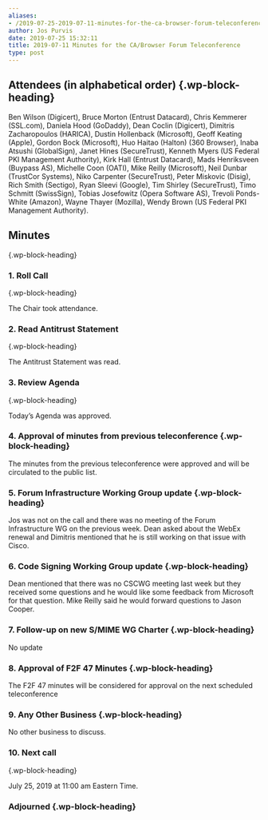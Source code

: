 ```yaml
---
aliases:
- /2019-07-25-2019-07-11-minutes-for-the-ca-browser-forum-teleconference/
author: Jos Purvis
date: 2019-07-25 15:32:11
title: 2019-07-11 Minutes for the CA/Browser Forum Teleconference
type: post
---
```


## Attendees (in alphabetical order) {.wp-block-heading}

Ben Wilson (Digicert), Bruce Morton (Entrust Datacard), Chris Kemmerer (SSL.com), Daniela Hood (GoDaddy), Dean Coclin (Digicert), Dimitris Zacharopoulos (HARICA), Dustin Hollenback (Microsoft), Geoff Keating (Apple), Gordon Bock (Microsoft), Huo Haitao (Halton) (360 Browser), Inaba Atsushi (GlobalSign), Janet Hines (SecureTrust), Kenneth Myers (US Federal PKI Management Authority), Kirk Hall (Entrust Datacard), Mads Henriksveen (Buypass AS), Michelle Coon (OATI), Mike Reilly (Microsoft), Neil Dunbar (TrustCor Systems), Niko Carpenter (SecureTrust), Peter Miskovic (Disig), Rich Smith (Sectigo), Ryan Sleevi (Google), Tim Shirley (SecureTrust), Timo Schmitt (SwissSign), Tobias Josefowitz (Opera Software AS), Trevoli Ponds-White (Amazon), Wayne Thayer (Mozilla), Wendy Brown (US Federal PKI Management Authority).

## Minutes

{.wp-block-heading}

### 1. Roll Call

{.wp-block-heading}

The Chair took attendance.

### 2. Read Antitrust Statement

{.wp-block-heading}

The Antitrust Statement was read.

### 3. Review Agenda

{.wp-block-heading}

Today’s Agenda was approved.

### 4. Approval of minutes from previous teleconference {.wp-block-heading}

The minutes from the previous teleconference were approved and will be circulated to the public list.

### 5. Forum Infrastructure Working Group update {.wp-block-heading}

Jos was not on the call and there was no meeting of the Forum Infrastructure WG on the previous week. Dean asked about the WebEx renewal and Dimitris mentioned that he is still working on that issue with Cisco.

### 6. Code Signing Working Group update {.wp-block-heading}

Dean mentioned that there was no CSCWG meeting last week but they received some questions and he would like some feedback from Microsoft for that question. Mike Reilly said he would forward questions to Jason Cooper.

### 7. Follow-up on new S/MIME WG Charter {.wp-block-heading}

No update

### 8. Approval of F2F 47 Minutes {.wp-block-heading}

The F2F 47 minutes will be considered for approval on the next scheduled teleconference

### 9. Any Other Business {.wp-block-heading}

No other business to discuss.

### 10. Next call

{.wp-block-heading}

July 25, 2019 at 11:00 am Eastern Time.

### Adjourned {.wp-block-heading}
